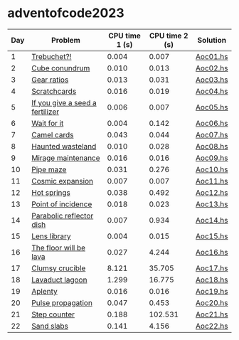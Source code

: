 # adventofcode2023

| Day | Problem                                                                | CPU time 1 (s) | CPU time 2 (s) | Solution                 |
|-----|------------------------------------------------------------------------|----------------|----------------|--------------------------|
| 1   | [Trebuchet?!](https://adventofcode.com/2023/day/1)                     | 0.004          | 0.007          | [Aoc01.hs](src/Aoc01.hs) |
| 2   | [Cube conundrum](https://adventofcode.com/2023/day/2)                  | 0.010          | 0.013          | [Aoc02.hs](src/Aoc02.hs) |
| 3   | [Gear ratios](https://adventofcode.com/2023/day/3)                     | 0.013          | 0.031          | [Aoc03.hs](src/Aoc03.hs) |
| 4   | [Scratchcards](https://adventofcode.com/2023/day/4)                    | 0.016          | 0.019          | [Aoc04.hs](src/Aoc04.hs) |
| 5   | [If you give a seed a fertilizer](https://adventofcode.com/2023/day/5) | 0.006          | 0.007          | [Aoc05.hs](src/Aoc05.hs) |
| 6   | [Wait for it](https://adventofcode.com/2023/day/6)                     | 0.004          | 0.142          | [Aoc06.hs](src/Aoc06.hs) |
| 7   | [Camel cards](https://adventofcode.com/2023/day/7)                     | 0.043          | 0.044          | [Aoc07.hs](src/Aoc07.hs) |
| 8   | [Haunted wasteland](https://adventofcode.com/2023/day/8)               | 0.010          | 0.028          | [Aoc08.hs](src/Aoc08.hs) |
| 9   | [Mirage maintenance](https://adventofcode.com/2023/day/9)              | 0.016          | 0.016          | [Aoc09.hs](src/Aoc09.hs) |
| 10  | [Pipe maze](https://adventofcode.com/2023/day/10)                      | 0.031          | 0.276          | [Aoc10.hs](src/Aoc10.hs) |
| 11  | [Cosmic expansion](https://adventofcode.com/2023/day/11)               | 0.007          | 0.007          | [Aoc11.hs](src/Aoc11.hs) |
| 12  | [Hot springs](https://adventofcode.com/2023/day/12)                    | 0.038          | 0.492          | [Aoc12.hs](src/Aoc12.hs) |
| 13  | [Point of incidence](https://adventofcode.com/2023/day/13)             | 0.018          | 0.023          | [Aoc13.hs](src/Aoc13.hs) |
| 14  | [Parabolic reflector dish](https://adventofcode.com/2023/day/14)       | 0.007          | 0.934          | [Aoc14.hs](src/Aoc14.hs) |
| 15  | [Lens library](https://adventofcode.com/2023/day/15)                   | 0.004          | 0.015          | [Aoc15.hs](src/Aoc15.hs) |
| 16  | [The floor will be lava](https://adventofcode.com/2023/day/16)         | 0.027          | 4.244          | [Aoc16.hs](src/Aoc16.hs) |
| 17  | [Clumsy crucible](https://adventofcode.com/2023/day/17)                | 8.121          | 35.705         | [Aoc17.hs](src/Aoc17.hs) |
| 18  | [Lavaduct lagoon](https://adventofcode.com/2023/day/18)                | 1.299          | 16.775         | [Aoc18.hs](src/Aoc18.hs) | 
| 19  | [Aplenty](https://adventofcode.com/2023/day/19)                        | 0.016          | 0.016          | [Aoc19.hs](src/Aoc19.hs) |
| 20  | [Pulse propagation](https://adventofcode.com/2023/day/20)              | 0.047          | 0.453          | [Aoc20.hs](src/Aoc20.hs) |
| 21  | [Step counter](https://adventofcode.com/2023/day/21)                   | 0.188          | 102.531        | [Aoc21.hs](src/Aoc21.hs) |
| 22  | [Sand slabs](https://adventofcode.com/2023/day/22)                     | 0.141          | 4.156          | [Aoc22.hs](src/Aoc22.hs) |
